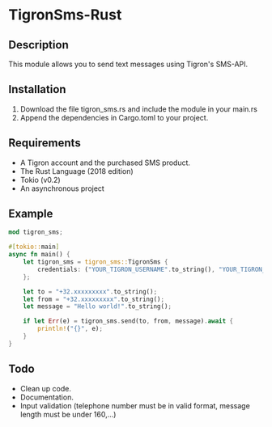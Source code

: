 # TigronSms-Rust

## Description
This module allows you to send text messages using Tigron's SMS-API.

## Installation
1. Download the file tigron_sms.rs and include the module in your main.rs
2. Append the dependencies in Cargo.toml to your project.

## Requirements
- A Tigron account and the purchased SMS product.
- The Rust Language (2018 edition)
- Tokio (v0.2)
- An asynchronous project

## Example

```rust
mod tigron_sms;

#[tokio::main]
async fn main() {
    let tigron_sms = tigron_sms::TigronSms {
        credentials: ("YOUR_TIGRON_USERNAME".to_string(), "YOUR_TIGRON_PASSWORD".to_string()),
    };

    let to = "+32.xxxxxxxxx".to_string();
    let from = "+32.xxxxxxxxx".to_string();
    let message = "Hello world!".to_string();

    if let Err(e) = tigron_sms.send(to, from, message).await {
        println!("{}", e);
    }
}

```

## Todo
- Clean up code.
- Documentation.
- Input validation (telephone number must be in valid format, message length must be under 160,...)
